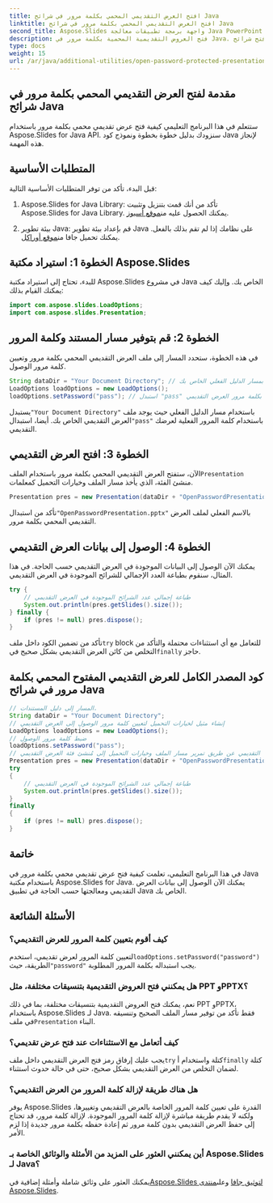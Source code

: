 ```yaml
---
title: افتح العرض التقديمي المحمي بكلمة مرور في شرائح Java
linktitle: افتح العرض التقديمي المحمي بكلمة مرور في شرائح Java
second_title: Aspose.Slides واجهة برمجة تطبيقات معالجة Java PowerPoint
description: فتح العروض التقديمية المحمية بكلمة مرور في Java. تعرف على كيفية فتح شرائح PowerPoint المحمية بكلمة مرور والوصول إليها باستخدام Aspose.Slides لـ Java. دليل خطوة بخطوة مع الكود.
type: docs
weight: 15
url: /ar/java/additional-utilities/open-password-protected-presentation-in-java-slides/
---
```


## مقدمة لفتح العرض التقديمي المحمي بكلمة مرور في شرائح Java

ستتعلم في هذا البرنامج التعليمي كيفية فتح عرض تقديمي محمي بكلمة مرور باستخدام Aspose.Slides for Java API. سنزودك بدليل خطوة بخطوة ونموذج كود Java لإنجاز هذه المهمة.

## المتطلبات الأساسية

قبل البدء، تأكد من توفر المتطلبات الأساسية التالية:

1.  Aspose.Slides for Java Library: تأكد من أنك قمت بتنزيل وتثبيت Aspose.Slides for Java Library. يمكنك الحصول عليه من[موقع أسبوز](https://products.aspose.com/slides/java/).

2. بيئة تطوير Java: قم بإعداد بيئة تطوير Java على نظامك إذا لم تقم بذلك بالفعل. يمكنك تحميل جافا من[موقع أوراكل](https://www.oracle.com/java/technologies/javase-downloads.html).

## الخطوة 1: استيراد مكتبة Aspose.Slides

للبدء، تحتاج إلى استيراد مكتبة Aspose.Slides في مشروع Java الخاص بك. وإليك كيف يمكنك القيام بذلك:

```java
import com.aspose.slides.LoadOptions;
import com.aspose.slides.Presentation;
```

## الخطوة 2: قم بتوفير مسار المستند وكلمة المرور

في هذه الخطوة، ستحدد المسار إلى ملف العرض التقديمي المحمي بكلمة مرور وتعيين كلمة مرور الوصول.

```java
String dataDir = "Your Document Directory"; // استبدل بمسار الدليل الفعلي الخاص بك
LoadOptions loadOptions = new LoadOptions();
loadOptions.setPassword("pass"); // استبدل "pass" بكلمة مرور العرض التقديمي
```

 يستبدل`"Your Document Directory"` باستخدام مسار الدليل الفعلي حيث يوجد ملف العرض التقديمي الخاص بك. أيضا، استبدال`"pass"` باستخدام كلمة المرور الفعلية لعرضك التقديمي.

## الخطوة 3: افتح العرض التقديمي

 الآن، ستفتح العرض التقديمي المحمي بكلمة مرور باستخدام الملف`Presentation` منشئ الفئة، الذي يأخذ مسار الملف وخيارات التحميل كمعلمات.

```java
Presentation pres = new Presentation(dataDir + "OpenPasswordPresentation.pptx", loadOptions);
```

 تأكد من استبدال`"OpenPasswordPresentation.pptx"` بالاسم الفعلي لملف العرض التقديمي المحمي بكلمة مرور.

## الخطوة 4: الوصول إلى بيانات العرض التقديمي

يمكنك الآن الوصول إلى البيانات الموجودة في العرض التقديمي حسب الحاجة. في هذا المثال، سنقوم بطباعة العدد الإجمالي للشرائح الموجودة في العرض التقديمي.

```java
try {
    // طباعة إجمالي عدد الشرائح الموجودة في العرض التقديمي
    System.out.println(pres.getSlides().size());
} finally {
    if (pres != null) pres.dispose();
}
```

 تأكد من تضمين الكود داخل ملف`try` block للتعامل مع أي استثناءات محتملة والتأكد من التخلص من كائن العرض التقديمي بشكل صحيح في`finally` حاجز.

## كود المصدر الكامل للعرض التقديمي المفتوح المحمي بكلمة مرور في شرائح Java

```java
// المسار إلى دليل المستندات.
String dataDir = "Your Document Directory";
// إنشاء مثيل لخيارات التحميل لتعيين كلمة مرور الوصول إلى العرض التقديمي
LoadOptions loadOptions = new LoadOptions();
// ضبط كلمة مرور الوصول
loadOptions.setPassword("pass");
// فتح ملف العرض التقديمي عن طريق تمرير مسار الملف وخيارات التحميل إلى مُنشئ فئة العرض التقديمي
Presentation pres = new Presentation(dataDir + "OpenPasswordPresentation.pptx", loadOptions);
try
{
	// طباعة إجمالي عدد الشرائح الموجودة في العرض التقديمي
	System.out.println(pres.getSlides().size());
}
finally
{
	if (pres != null) pres.dispose();
}
```

## خاتمة

في هذا البرنامج التعليمي، تعلمت كيفية فتح عرض تقديمي محمي بكلمة مرور في Java باستخدام مكتبة Aspose.Slides for Java. يمكنك الآن الوصول إلى بيانات العرض التقديمي ومعالجتها حسب الحاجة في تطبيق Java الخاص بك.

## الأسئلة الشائعة

### كيف أقوم بتعيين كلمة المرور للعرض التقديمي؟

 لتعيين كلمة المرور لعرض تقديمي، استخدم`loadOptions.setPassword("password")` الطريقة، حيث`"password"` يجب استبداله بكلمة المرور المطلوبة.

### هل يمكنني فتح العروض التقديمية بتنسيقات مختلفة، مثل PPT وPPTX؟

 نعم، يمكنك فتح العروض التقديمية بتنسيقات مختلفة، بما في ذلك PPT وPPTX، باستخدام Aspose.Slides لـ Java. فقط تأكد من توفير مسار الملف الصحيح وتنسيقه في ملف`Presentation` البناء.

### كيف أتعامل مع الاستثناءات عند فتح عرض تقديمي؟

 يجب عليك إرفاق رمز فتح العرض التقديمي داخل ملف`try` كتلة واستخدام أ`finally` كتلة لضمان التخلص من العرض التقديمي بشكل صحيح، حتى في حالة حدوث استثناء.

### هل هناك طريقة لإزالة كلمة المرور من العرض التقديمي؟

يوفر Aspose.Slides القدرة على تعيين كلمة المرور الخاصة بالعرض التقديمي وتغييرها، ولكنه لا يقدم طريقة مباشرة لإزالة كلمة المرور الموجودة. لإزالة كلمة مرور، قد تحتاج إلى حفظ العرض التقديمي بدون كلمة مرور ثم إعادة حفظه بكلمة مرور جديدة إذا لزم الأمر.

### أين يمكنني العثور على المزيد من الأمثلة والوثائق الخاصة بـ Aspose.Slides لـ Java؟

 يمكنك العثور على وثائق شاملة وأمثلة إضافية في[Aspose.Slides لتوثيق جافا](https://reference.aspose.com/slides/java/) وعلى[منتدى Aspose.Slides](https://forum.aspose.com/c/slides).